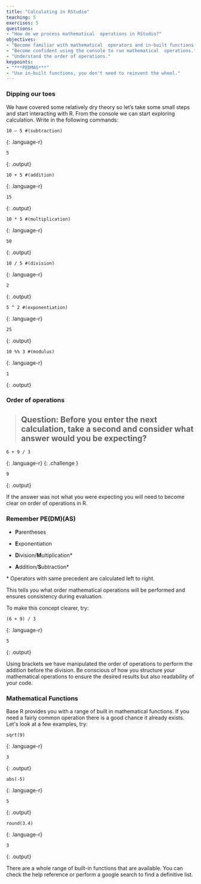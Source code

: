 ```yaml
---
title: "Calculating in RStudio"
teaching: 5
exercises: 5
questions:
- "How do we process mathematical  operations in RStudio?"
objectives:
- "Become familiar with mathematical  operators and in-built functions in RStudio."
- "Become confident using the console to run mathematical  operations."
- "Understand the order of operations."
keypoints:
- "***PEDMAS***"
- "Use in-built functions, you don't need to reinvent the wheel."
---
```


### Dipping our toes
We have covered some relatively dry theory so let’s take some small steps and start interacting with R. From the console we can start exploring calculation. Write in the following commands:

```
10 – 5 #(subtraction) 
```
{: .language-r}

```
5
```
{: .output}



```
10 + 5 #(addition) 
```
{: .language-r}

```
15
```
{: .output}



```
10 * 5 #(multiplication) 
```
{: .language-r}
```
50
```
{: .output}



```
10 / 5 #(division) 
```
{: .language-r}

```
2
```
{: .output}



```
5 ^ 2 #(exponentiation) 
```
{: .language-r}
```
25
```
{: .output}



```
10 %% 3 #(modulus)  
```
{: .language-r}
```
1
```
{: .output}


### Order of operations

> ## Question: Before you enter the next calculation, take a second and consider what answer would you be expecting?
```
6 + 9 / 3 
```
{: .language-r}
{: .challenge }


```
9
```
{: .output}


If the answer was not what you were expecting you will need to become clear on order of operations in R. 

 
### Remember **PE(DM)(AS)** 

* **P**arentheses 

* **E**xponentiation 

* **D**ivision/**M**ultiplication\*  

* **A**ddition/**S**ubtraction\*  

\* Operators with same precedent are calculated left to right. 

 
This tells you what order mathematical operations will be performed and ensures consistency during evaluation.  

To make this concept clearer, try: 

```
(6 + 9) / 3 
```
{: .language-r}

```
5
```
{: .output}

Using brackets we have manipulated the order of operations to perform the addition before the division. Be conscious of how you structure your mathematical operations to ensure the desired results but also readability of your code. 

### Mathematical  Functions

Base R provides you with a range of built in mathematical functions. If you need a fairly common operation there is a good chance it already exists. Let's look at a few examples, try:

```
sqrt(9) 
```
{: .language-r}
```
3
```
{: .output}

```
abs(-5) 
```
{: .language-r}
```
5
```
{: .output}

```
round(3.4) 
```
{: .language-r}
```
3
```
{: .output}


There are a whole range of built-in functions that are available. You can check the help reference or perform a google search to find a definitive list.

